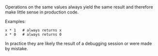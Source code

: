 Operations on the same values always yield the same result and therefore make
little sense in production code.

Examples:

    x * 1   # always returns x
    x * 0   # always returns 0

In practice they are likely the result of a debugging session or were made by
mistake.

